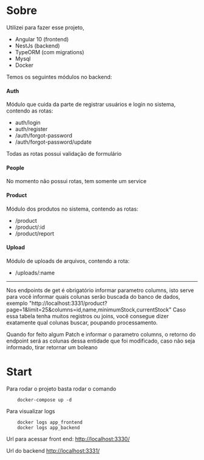 # Sobre

Utilizei para fazer esse projeto, 

 - Angular 10 (frontend)
 - NestJs (backend)
 - TypeORM (com migrations)
 - Mysql
 - Docker

Temos os seguintes módulos no backend:
 #### Auth
Módulo que cuida da parte de registrar usuários e login no sistema, contendo as rotas:
 - auth/login
 - auth/register
 - /auth/forgot-password
 - /auth/forgot-password/update

Todas as rotas possui validação de formulário
#### People
No momento não possui rotas, tem somente um service 
#### Product
Módulo dos produtos no sistema, contendo as rotas:
 - /product
 - /product/:id
 - /product/report
#### Upload
Módulo de uploads de arquivos, contendo a rota:
 - /uploads/:name
---
Nos endpoints de get é obrigatório informar parametro columns, isto serve para você informar quais colunas serão buscada do banco de dados, exemplo
"http://localhost:3331/product?page=1&limit=25&columns=id,name,minimumStock,currentStock"
Caso essa tabela tenha muitos registros ou joins, você consegue dizer exatamente qual colunas buscar, poupando processamento.

Quando for feito algum Patch e informar o parametro columns, o retorno do endpoint será as colunas dessa entidade que foi modificado, caso não seja informado, tirar retornar um boleano

# Start
Para rodar o projeto basta rodar o comando

```shell
	docker-compose up -d
```

Para visualizar logs 
```shell
	docker logs app_frontend
	docker logs app_backend
```

Url para acessar front end: [http://localhost:3330/](http://localhost:3330/)  

Url do backend [http://localhost:3331/](http://localhost:3331/)